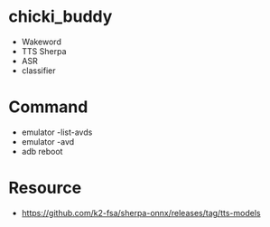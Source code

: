 # chicki_buddy

- Wakeword
- TTS Sherpa
- ASR
- classifier

# Command
- emulator -list-avds
- emulator -avd <avd>
- adb reboot


# Resource
- https://github.com/k2-fsa/sherpa-onnx/releases/tag/tts-models
